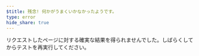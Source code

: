 ```yaml
---
$title: 残念! 何かがうまくいかなかったようです。
type: error
hide_share: true
---
```


リクエストしたページに対する確実な結果を得られませんでした。しばらくしてからテストを再実行してください。
